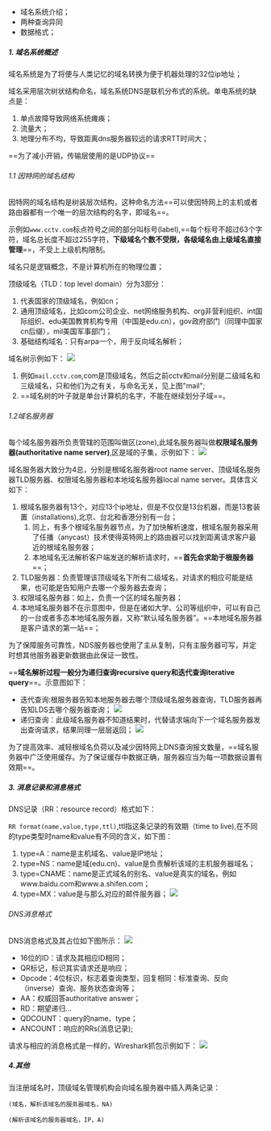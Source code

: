 

- 域名系统介绍；
- 两种查询异同
- 数据格式；

##### 1. 域名系统概述

域名系统是为了将便与人类记忆的域名转换为便于机器处理的32位ip地址；

域名采用层次树状结构命名，域名系统DNS是联机分布式的系统。单电系统的缺点是：
1. 单点故障导致网络系统瘫痪；
2. 流量大；
3. 地理分布不均，导致距离dns服务器较远的请求RTT时间大；

==为了减小开销，传输层使用的是UDP协议==

###### 1.1 因特网的域名结构

因特网的域名结构是树装层次结构，这种命名方法==可以使因特网上的主机或者路由器都有一个唯一的层次结构的名字，即域名==。

示例如`www.cctv.com`标点符号之间的部分叫标号(label),==每个标号不超过63个字符，域名总长度不超过255字符，**下级域名个数不受限，各级域名由上级域名直接管理**==，不受上上级机构限制。

域名只是逻辑概念，不是计算机所在的物理位置；

顶级域名（TLD：top level domain）分为3部分：
1. 代表国家的顶级域名，例如cn；
2. 通用顶级域名，比如com公司企业、net网络服务机构、org非营利组织、int国际组织、edu美国教育机构专用（中国是edu.cn），gov政府部门（同理中国家cn后缀），mil美国军事部门；
3. 基础结构域名：只有arpa一个，用于反向域名解析；

域名树示例如下：
![](https://wx1.sinaimg.cn/mw690/006Xp67Kly1fpaej3anmhj30ix0aq40p.jpg)
1. 例如`mail.cctv.com`,com是顶级域名，然后之前cctv和mail分别是二级域名和三级域名，只和他们为之有关，与命名无关，见上图"mail";
2. ==域名树的叶子就是单台计算机的名字，不能在继续划分子域==。

###### 1.2域名服务器

每个域名服务器所负责管辖的范围叫做区(zone),此域名服务器叫做**权限域名服务器(authoritative name server)**,区是域的子集，示例如下：
![](https://wx1.sinaimg.cn/mw690/006Xp67Kly1fpaeq6is88j30hx0au460.jpg2ge)

域名服务器大致分为4总，分别是根域名服务器root name server、顶级域名服务器TLD服务器、权限域名服务器和本地域名服务器local name server。具体含义如下：
1. 根域名服务器有13个，对应13个ip地址，但是不仅仅是13台机器，而是13套装置（installations),北京、台北和香港分别有一台；
    1. 同上，有多个根域名服务器节点，为了加快解析速度，根域名服务器采用了任播（anycast）技术使得英特网上的路由器可以找到距离请求客户最近的根域名服务器； 
    2. 本地域名无法解析客户端发送的解析请求时，==**首先会求助于根服务器**==；
2. TLD服务器：负责管理该顶级域名下所有二级域名，对请求的相应可能是结果，也可能是告知用户去哪一个服务器去查询；
3. 权限域名服务器：如上，负责一个区的域名服务器；
4. 本地域名服务器不在示意图中，但是在诸如大学、公司等组织中，可以有自己的一台或者多态本地域名服务器，又称“默认域名服务器”。==本地域名服务器是客户请求的第一站==；

为了保障服务可靠性，NDS服务器也使用了主从复制，只有主服务器可写，并定时想其他服务器更新数据由此保证一致性。


==**域名解析过程一般分为递归查询recursive query和迭代查询iterative query**==。示意图如下：

- 迭代查询:根服务器告知本地服务器去哪个顶级域名服务器查询，TLD服务器再告知LDS去哪个服务器查询；
![](https://wx1.sinaimg.cn/mw690/006Xp67Kly1fpafr4p8dyj30eu0ge790.jpg)
- 递归查询：此级域名服务器不知道结果时，代替请求端向下一个域名服务器发出查询请求，结果同理一层层返回；
![](https://wx1.sinaimg.cn/mw690/006Xp67Kly1fpafrgs3rhj30pm0l4afu.jpg)

为了提高效率、减轻根域名负荷以及减少因特网上DNS查询报文数量，==域名服务器中广泛使用缓存。为了保证缓存中数据正确，服务器应当为每一项数据设置有效期==。

##### 3. 消息记录和消息格式
DNS记录（RR：resource record）格式如下：

`RR format(name,value,type,ttl)`,ttl指这条记录的有效期（time to live),在不同的type类型时name和value有不同的含义，如下图：
1. type=A：name是主机域名、value是IP地址；
2. type=NS：name是域(edu.cn)、value是负责解析该域的主机服务器域名；
3. type=CNAME：name是正式域名的别名、value是真实的域名，例如www.baidu.com和www.a.shifen.com；
4. type=MX：value是与那么对应的邮件服务器；
![](https://wx3.sinaimg.cn/mw690/006Xp67Kly1fpagab5oa4j31hc0u0kje.jpg)

###### DNS消息格式
DNS消息格式及其占位如下图所示：
![](https://wx2.sinaimg.cn/mw690/006Xp67Kly1fpagur4t4fj30e708gmxb.jpg)

- 16位的ID：请求及其相应ID相同；
- QR标记，标识其实请求还是响应；
- Opcode：4位标识，标志着查询类型，回复相同：标准查询、反向（inverse）查询、服务状态查询等；
- AA：权威回答authoritative answer；
- RD：期望递归...
- QDCOUNT：query的name、type；
- ANCOUNT：响应的RRs(消息记录);

请求与相应的消息格式是一样的，Wireshark抓包示例如下：
![](https://wx4.sinaimg.cn/mw1024/006Xp67Kly1fpah9ybg6lj31260lxgod.jpg)

##### 4.其他
当注册域名时，顶级域名管理机构会向域名服务器中插入两条记录：

`(域名，解析该域名的服务器域名，NA) `

`(解析该域名的服务器域名，IP，A)`